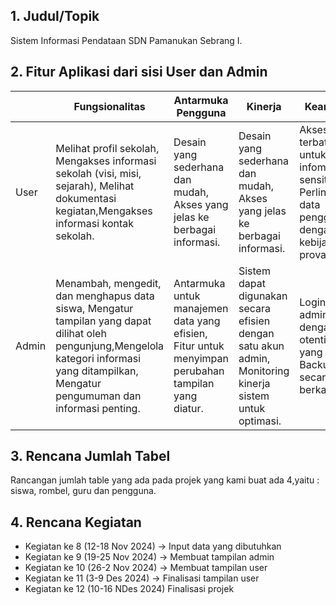 ## 1. Judul/Topik
Sistem Informasi Pendataan SDN Pamanukan Sebrang I.

## 2. Fitur Aplikasi dari sisi User dan Admin 

|     |          Fungsionalitas         |     Antarmuka Pengguna      |         Kinerja        |           Keamanan         |
|---- |---------------------------------|-----------------------------|------------------------|----------------------------|
|User |Melihat profil sekolah, Mengakses informasi sekolah (visi, misi, sejarah), Melihat dokumentasi kegiatan,Mengakses informasi kontak sekolah.| Desain yang sederhana dan mudah, Akses yang jelas ke berbagai informasi.|Desain yang sederhana dan mudah, Akses yang jelas ke berbagai informasi.|Akses terbatas untuk infomasi sensitif, Perlindungan data pengguna dengan kebijakan provasi.|
|Admin |Menambah, mengedit, dan menghapus data siswa, Mengatur tampilan yang dapat dilihat oleh pengunjung,Mengelola kategori informasi yang ditampilkan, Mengatur pengumuman dan informasi penting.| Antarmuka untuk manajemen data yang efisien, Fitur untuk menyimpan perubahan tampilan yang diatur. |Sistem dapat digunakan secara efisien dengan satu akun admin, Monitoring kinerja sistem untuk optimasi. |Login untuk admin dengan otentikasi yang kuat, Backup data secara berkala.|

## 3. Rencana Jumlah Tabel
Rancangan jumlah table yang ada pada projek yang kami buat ada 4,yaitu : siswa, rombel, guru dan pengguna.

## 4. Rencana Kegiatan
- Kegiatan ke 8 (12-18 Nov 2024) -> Input data yang dibutuhkan
- Kegiatan ke 9 (19-25 Nov 2024) -> Membuat tampilan admin
- Kegiatan ke 10 (26-2 Nov 2024) -> Membuat tampilan user
- Kegiatan ke 11 (3-9 Des 2024) -> Finalisasi tampilan user
- Kegiatan ke 12 (10-16 NDes 2024) Finalisasi projek 
